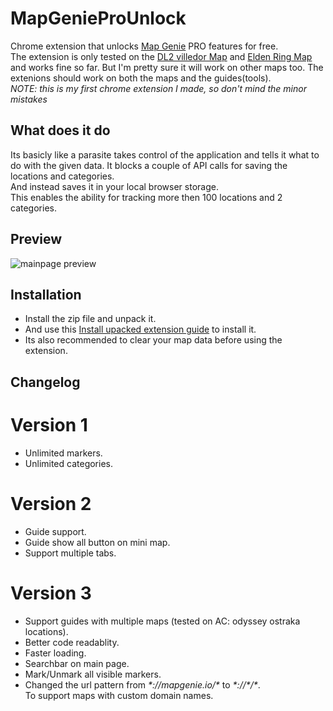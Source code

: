 # MapGenieProUnlock
Chrome extension that unlocks [Map Genie](https://mapgenie.io/) PRO features for free.<br>
The extension is only tested on the [DL2 villedor Map](https://mapgenie.io/dying-light-2/maps/villedor) and [Elden Ring Map](https://mapgenie.io/elden-ring)
and works fine so far. But I'm pretty sure it will work on other maps too.
The extenions should work on both the maps and the guides(tools).<br>
*NOTE: this is my first chrome extension I made, so don't mind the minor mistakes*

## What does it do
   Its basicly like a parasite takes control of the application and tells it what to do with the given data.
   It blocks a couple of API calls for saving the locations and categories.<br>
   And instead saves it in your local browser storage.<br>
   This enables the ability for tracking more then 100 locations and 2 categories.
   
 ## Preview
 ![mainpage preview](https://github.com/[username]/MrFusiion/MapGenieProUnlock/images/previews/mainpage.png?raw=true)

## Installation
 * Install the zip file and unpack it.
 * And use this [Install upacked extension guide](https://webkul.com/blog/how-to-install-the-unpacked-extension-in-chrome/) to install it.
 * Its also recommended to clear your map data before using the extension.

## Changelog
# Version 1
   * Unlimited markers.
   * Unlimited categories.

# Version 2
   * Guide support.
   * Guide show all button on mini map.
   * Support multiple tabs.

# Version 3
   * Support guides with multiple maps (tested on AC: odyssey ostraka locations).
   * Better code readablity.
   * Faster loading.
   * Searchbar on main page.
   * Mark/Unmark all visible markers.
   * Changed the url pattern from _\*://mapgenie.io/\*_ to _*\://\*/\*_.<br>To support maps with custom domain names.
